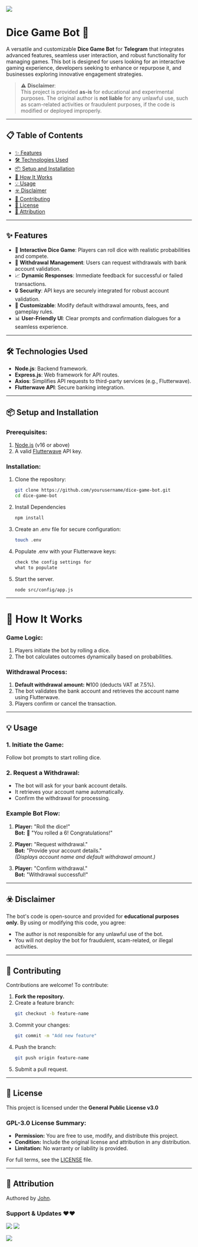 <a href="https://www.buymeacoffee.com/tamecalm"><img src="https://img.buymeacoffee.com/button-api/?text=Buy me a coffee&emoji=☕&slug=tamecalm&button_colour=FFDD00&font_colour=000000&font_family=Cookie&outline_colour=000000&coffee_colour=ffffff" /></a>

# Dice Game Bot 🎲

A versatile and customizable **Dice Game Bot** for **Telegram** that integrates advanced features, seamless user interaction, and robust functionality for managing games. This bot is designed for users looking for an interactive gaming experience, developers seeking to enhance or repurpose it, and businesses exploring innovative engagement strategies.

> ⚠️ **Disclaimer**:  
This project is provided **as-is** for educational and experimental purposes. The original author is **not liable** for any unlawful use, such as scam-related activities or fraudulent purposes, if the code is modified or deployed improperly.

---

## 📋 Table of Contents

- [✨ Features](#-features)  
- [🛠️ Technologies Used](#-technologies-used)  
- [📦 Setup and Installation](#-setup-and-installation)  
- [🚀 How It Works](#-how-it-works)  
- [💡 Usage](#-usage)  
- [☣️ Disclaimer](#-disclaimer)  
- [🤝 Contributing](#-contributing)  
- [📝 License](#-license)
- [📌 Attribution](#-attribution)

---

## ✨ Features

- 🎲 **Interactive Dice Game**: Players can roll dice with realistic probabilities and compete.  
- 🏦 **Withdrawal Management**: Users can request withdrawals with bank account validation.  
- 📈 **Dynamic Responses**: Immediate feedback for successful or failed transactions.  
- 🔒 **Security**: API keys are securely integrated for robust account validation.  
- 🔄 **Customizable**: Modify default withdrawal amounts, fees, and gameplay rules.  
- 📊 **User-Friendly UI**: Clear prompts and confirmation dialogues for a seamless experience.  

---

## 🛠️ Technologies Used

- **Node.js**: Backend framework.  
- **Express.js**: Web framework for API routes.  
- **Axios**: Simplifies API requests to third-party services (e.g., Flutterwave).  
- **Flutterwave API**: Secure banking integration.  

---

## 📦 Setup and Installation

### Prerequisites:
1. [Node.js](https://nodejs.org) (v16 or above)  
2. A valid [Flutterwave](https://www.flutterwave.com/) API key.  

### Installation:
1. Clone the repository:  
   ```bash
   git clone https://github.com/yourusername/dice-game-bot.git
   cd dice-game-bot
2. Install Dependencies
   ```bash
   npm install
3. Create an .env file for secure configuration:
   ```bash
   touch .env
4. Populate .env with your Flutterwave keys:
   ```bash
   check the config settings for 
   what to populate
5. Start the server. 
   ```bash
   node src/config/app.js

---

# 🚀 How It Works

### Game Logic:
1. Players initiate the bot by rolling a dice.
2. The bot calculates outcomes dynamically based on probabilities.

### Withdrawal Process:
1. **Default withdrawal amount:** ₦100 (deducts VAT at 7.5%).
2. The bot validates the bank account and retrieves the account name using Flutterwave.
3. Players confirm or cancel the transaction.

---

## 💡 Usage

### 1. Initiate the Game:
Follow bot prompts to start rolling dice.

### 2. Request a Withdrawal:
- The bot will ask for your bank account details.
- It retrieves your account name automatically.
- Confirm the withdrawal for processing.

### Example Bot Flow:
1. **Player:** "Roll the dice!"  
   **Bot:** 🎲 "You rolled a 6! Congratulations!"

2. **Player:** "Request withdrawal."  
   **Bot:** "Provide your account details."  
   *(Displays account name and default withdrawal amount.)*

3. **Player:** "Confirm withdrawal."  
   **Bot:** "Withdrawal successful!"

---

## ☣️ Disclaimer

The bot's code is open-source and provided for **educational purposes only.** By using or modifying this code, you agree:
- The author is not responsible for any unlawful use of the bot.
- You will not deploy the bot for fraudulent, scam-related, or illegal activities.

---

## 🤝 Contributing

Contributions are welcome! To contribute:
1. **Fork the repository.**
2. Create a feature branch:  
   ```bash
   git checkout -b feature-name
3. Commit your changes: 
   ```bash
   git commit -m "Add new feature"
4. Push the branch: 
   ```bash
   git push origin feature-name
5. Submit a pull request. 

---

## 📝 License

This project is licensed under the **General Public License v3.0**

### GPL-3.0 License Summary:
- **Permission:** You are free to use, modify, and distribute this project.
- **Condition:** Include the original license and attribution in any distribution.
- **Limitation:** No warranty or liability is provided.

For full terms, see the [LICENSE](LICENSE) file.

---

## 📌 Attribution

Authored by [John](https://instagram.com/tamecalm).

### Support & Updates ❤️❤️
<a href="https://t.me/devforum"><img src="https://img.shields.io/badge/Join-Group%20Support-blue.svg?style=for-the-badge&logo=Telegram"></a> <a href="https://t.me/Error Explorer"><img src="https://img.shields.io/badge/Join-Updates%20Channel-blue.svg?style=for-the-badge&logo=Telegram"></a>

[![](https://visitcount.itsvg.in/api?id=tamecalm&label=Page%20Views&pretty=true)](https://visitcount.itsvg.in) 
